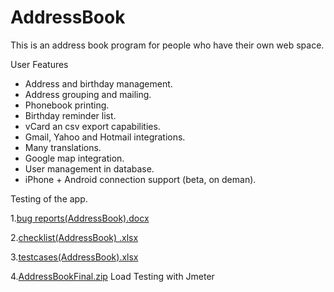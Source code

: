 # AddressBook
This is an address book program for people who have their own web space.

User Features
- Address and birthday management.
- Address grouping and mailing.
- Phonebook printing.
- Birthday reminder list.
- vCard an csv export capabilities.
- Gmail, Yahoo and Hotmail integrations.
- Many translations.
- Google map integration.
- User management in database.
- iPhone + Android connection support (beta, on deman).


Testing of the app.

1.[bug reports(AddressBook).docx](https://github.com/KattyNemka/AddressBook/files/7781813/bug.reports.AddressBook.docx)

2.[checklist(AddressBook) .xlsx](https://github.com/KattyNemka/AddressBook/files/7781800/checklist.AddressBook.xlsx)

3.[testcases(AddressBook).xlsx](https://github.com/KattyNemka/AddressBook/files/7781802/testcases.AddressBook.xlsx)

4.[AddressBookFinal.zip](https://github.com/KattyNemka/AddressBook/files/7779272/AddressBookFinal.zip) Load Testing with Jmeter


